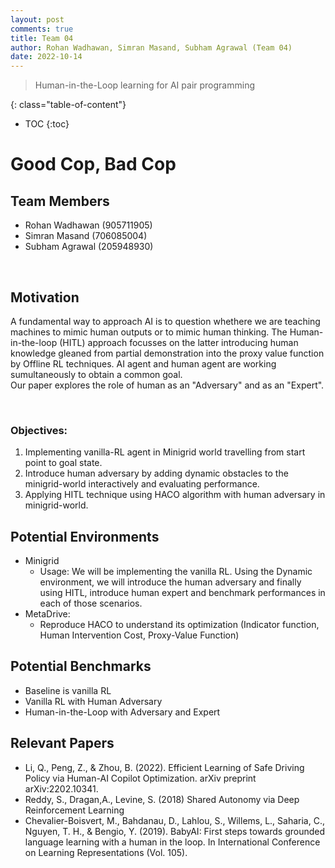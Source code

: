 ```yaml
---
layout: post
comments: true
title: Team 04
author: Rohan Wadhawan, Simran Masand, Subham Agrawal (Team 04)
date: 2022-10-14
---
```


>  Human-in-the-Loop learning for AI pair programming
<!--more-->
{: class="table-of-content"}
* TOC
{:toc}


# Good Cop, Bad Cop

## Team Members
- Rohan Wadhawan (905711905)
- Simran Masand (706085004)
- Subham Agrawal (205948930)

<br>

## Motivation


A fundamental way to approach AI is to question whethere we are teaching machines to mimic human outputs or to mimic human thinking. The Human-in-the-loop (HITL) approach focusses on the latter introducing human knowledge gleaned from partial demonstration into the proxy value function by Offline RL techniques. AI agent and human agent are working sumultaneously to obtain a common goal. <br>
Our paper explores the role of human as an "Adversary" and as an "Expert".



<br>

### Objectives:
<ol>
<li>Implementing vanilla-RL agent in Minigrid world travelling from start point to goal state. </li> 
<li>Introduce human adversary by adding dynamic obstacles to the minigrid-world interactively and evaluating performance.
</li>
<li>Applying HITL technique using HACO algorithm with human adversary in minigrid-world. </li>
</ol>

<!-- 
### Proposed Methodology:
<ol>
<li>Learning from demonstration via Offline RL: <br> 
For complex environments, it can be very difficult to summarised behaviors and skills sets to apply to a reward function. Instead, imitation learning sets a precedent via humanan generated state and action sequences.
  </li> 
<li>Intervention Minimization: <br>
 The human intervention and the partial demonstration are two sources of informative training data. The goal is to minimize human intervention due to the cost associated with human intervention. </li>
<li></li>
</ol> -->

<!-- <img src = "HITL_image.png" length=500><em>CC: https://decisionforce.github.io/HACO/</em> -->

<!-- ## Metrics of Success:
<ol><li>Test Success Rate </li> 
<li>Intervention Cost: Expected to reduce with steps </li>
<li>Takeover Rate: Expected to reduce with steps </li>
</ol> -->

## Potential Environments
- Minigrid
  - Usage: We will be implementing the vanilla RL. Using the Dynamic environment, we will introduce the human adversary and finally using HITL, introduce human expert and benchmark performances in each of those scenarios.
- MetaDrive:
  - Reproduce HACO to understand its optimization (Indicator function, Human Intervention Cost, Proxy-Value Function)
  
## Potential Benchmarks
- Baseline is vanilla RL
- Vanilla RL with Human Adversary
- Human-in-the-Loop with Adversary and Expert

## Relevant Papers
- Li, Q., Peng, Z., & Zhou, B. (2022). Efficient Learning of Safe Driving Policy via Human-AI Copilot Optimization. arXiv preprint arXiv:2202.10341.
- Reddy, S., Dragan,A., Levine, S. (2018) Shared Autonomy via Deep Reinforcement Learning
- Chevalier-Boisvert, M., Bahdanau, D., Lahlou, S., Willems, L., Saharia, C., Nguyen, T. H., & Bengio, Y. (2019). BabyAI: First steps towards grounded language learning with a human in the loop. In International Conference on Learning Representations (Vol. 105).





